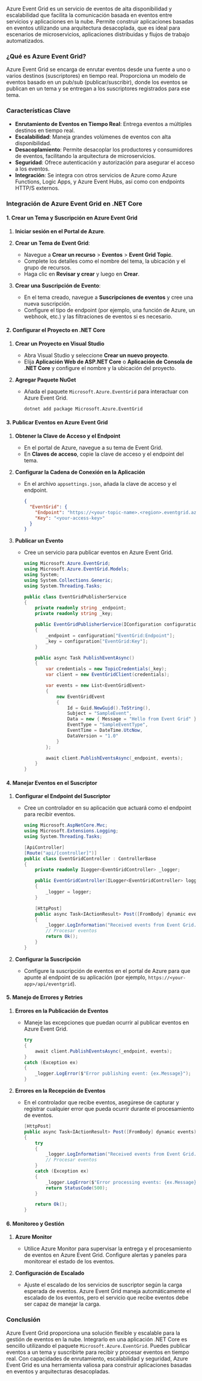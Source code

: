 Azure Event Grid es un servicio de eventos de alta disponibilidad y escalabilidad que facilita la comunicación basada en eventos entre servicios y aplicaciones en la nube. Permite construir aplicaciones basadas en eventos utilizando una arquitectura desacoplada, que es ideal para escenarios de microservicios, aplicaciones distribuidas y flujos de trabajo automatizados.

### ¿Qué es Azure Event Grid?

Azure Event Grid se encarga de enrutar eventos desde una fuente a uno o varios destinos (suscriptores) en tiempo real. Proporciona un modelo de eventos basado en un pub/sub (publicar/suscribir), donde los eventos se publican en un tema y se entregan a los suscriptores registrados para ese tema.

### Características Clave

- **Enrutamiento de Eventos en Tiempo Real**: Entrega eventos a múltiples destinos en tiempo real.
- **Escalabilidad**: Maneja grandes volúmenes de eventos con alta disponibilidad.
- **Desacoplamiento**: Permite desacoplar los productores y consumidores de eventos, facilitando la arquitectura de microservicios.
- **Seguridad**: Ofrece autenticación y autorización para asegurar el acceso a los eventos.
- **Integración**: Se integra con otros servicios de Azure como Azure Functions, Logic Apps, y Azure Event Hubs, así como con endpoints HTTP/S externos.

### Integración de Azure Event Grid en .NET Core

#### 1. Crear un Tema y Suscripción en Azure Event Grid

1. **Iniciar sesión en el Portal de Azure**.
2. **Crear un Tema de Event Grid**:
   - Navegue a **Crear un recurso** > **Eventos** > **Event Grid Topic**.
   - Complete los detalles como el nombre del tema, la ubicación y el grupo de recursos.
   - Haga clic en **Revisar y crear** y luego en **Crear**.

3. **Crear una Suscripción de Evento**:
   - En el tema creado, navegue a **Suscripciones de eventos** y cree una nueva suscripción.
   - Configure el tipo de endpoint (por ejemplo, una función de Azure, un webhook, etc.) y las filtraciones de eventos si es necesario.

#### 2. Configurar el Proyecto en .NET Core

1. **Crear un Proyecto en Visual Studio**

   - Abra Visual Studio y seleccione **Crear un nuevo proyecto**.
   - Elija **Aplicación Web de ASP.NET Core** o **Aplicación de Consola de .NET Core** y configure el nombre y la ubicación del proyecto.

2. **Agregar Paquete NuGet**

   - Añada el paquete `Microsoft.Azure.EventGrid` para interactuar con Azure Event Grid.

     ```bash
     dotnet add package Microsoft.Azure.EventGrid
     ```

#### 3. Publicar Eventos en Azure Event Grid

1. **Obtener la Clave de Acceso y el Endpoint**

   - En el portal de Azure, navegue a su tema de Event Grid.
   - En **Claves de acceso**, copie la clave de acceso y el endpoint del tema.

2. **Configurar la Cadena de Conexión en la Aplicación**

   - En el archivo `appsettings.json`, añada la clave de acceso y el endpoint.

     ```json
     {
       "EventGrid": {
         "Endpoint": "https://<your-topic-name>.<region>.eventgrid.azure.net/api/events",
         "Key": "<your-access-key>"
       }
     }
     ```

3. **Publicar un Evento**

   - Cree un servicio para publicar eventos en Azure Event Grid.

     ```csharp
     using Microsoft.Azure.EventGrid;
     using Microsoft.Azure.EventGrid.Models;
     using System;
     using System.Collections.Generic;
     using System.Threading.Tasks;

     public class EventGridPublisherService
     {
         private readonly string _endpoint;
         private readonly string _key;

         public EventGridPublisherService(IConfiguration configuration)
         {
             _endpoint = configuration["EventGrid:Endpoint"];
             _key = configuration["EventGrid:Key"];
         }

         public async Task PublishEventAsync()
         {
             var credentials = new TopicCredentials(_key);
             var client = new EventGridClient(credentials);

             var events = new List<EventGridEvent>
             {
                 new EventGridEvent
                 {
                     Id = Guid.NewGuid().ToString(),
                     Subject = "SampleEvent",
                     Data = new { Message = "Hello from Event Grid" },
                     EventType = "SampleEventType",
                     EventTime = DateTime.UtcNow,
                     DataVersion = "1.0"
                 }
             };

             await client.PublishEventsAsync(_endpoint, events);
         }
     }
     ```

#### 4. Manejar Eventos en el Suscriptor

1. **Configurar el Endpoint del Suscriptor**

   - Cree un controlador en su aplicación que actuará como el endpoint para recibir eventos.

     ```csharp
     using Microsoft.AspNetCore.Mvc;
     using Microsoft.Extensions.Logging;
     using System.Threading.Tasks;

     [ApiController]
     [Route("api/[controller]")]
     public class EventGridController : ControllerBase
     {
         private readonly ILogger<EventGridController> _logger;

         public EventGridController(ILogger<EventGridController> logger)
         {
             _logger = logger;
         }

         [HttpPost]
         public async Task<IActionResult> Post([FromBody] dynamic events)
         {
             _logger.LogInformation("Received events from Event Grid.");
             // Procesar eventos
             return Ok();
         }
     }
     ```

2. **Configurar la Suscripción**

   - Configure la suscripción de eventos en el portal de Azure para que apunte al endpoint de su aplicación (por ejemplo, `https://<your-app>/api/eventgrid`).

#### 5. Manejo de Errores y Retries

1. **Errores en la Publicación de Eventos**

   - Maneje las excepciones que puedan ocurrir al publicar eventos en Azure Event Grid.

     ```csharp
     try
     {
         await client.PublishEventsAsync(_endpoint, events);
     }
     catch (Exception ex)
     {
         _logger.LogError($"Error publishing event: {ex.Message}");
     }
     ```

2. **Errores en la Recepción de Eventos**

   - En el controlador que recibe eventos, asegúrese de capturar y registrar cualquier error que pueda ocurrir durante el procesamiento de eventos.

     ```csharp
     [HttpPost]
     public async Task<IActionResult> Post([FromBody] dynamic events)
     {
         try
         {
             _logger.LogInformation("Received events from Event Grid.");
             // Procesar eventos
         }
         catch (Exception ex)
         {
             _logger.LogError($"Error processing events: {ex.Message}");
             return StatusCode(500);
         }

         return Ok();
     }
     ```

#### 6. Monitoreo y Gestión

1. **Azure Monitor**

   - Utilice Azure Monitor para supervisar la entrega y el procesamiento de eventos en Azure Event Grid. Configure alertas y paneles para monitorear el estado de los eventos.

2. **Configuración de Escalado**

   - Ajuste el escalado de los servicios de suscriptor según la carga esperada de eventos. Azure Event Grid maneja automáticamente el escalado de los eventos, pero el servicio que recibe eventos debe ser capaz de manejar la carga.

### Conclusión

Azure Event Grid proporciona una solución flexible y escalable para la gestión de eventos en la nube. Integrarlo en una aplicación .NET Core es sencillo utilizando el paquete `Microsoft.Azure.EventGrid`. Puedes publicar eventos a un tema y suscribirte para recibir y procesar eventos en tiempo real. Con capacidades de enrutamiento, escalabilidad y seguridad, Azure Event Grid es una herramienta valiosa para construir aplicaciones basadas en eventos y arquitecturas desacopladas.